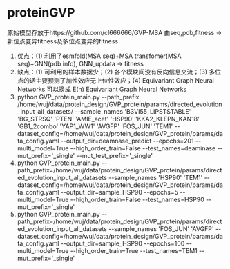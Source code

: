 # proteinGVP
原始模型存放于https://github.com/cl666666/GVP-MSA
由seq,pdb,fitness -> 新位点变异fitness及多位点变异的fitness
1. 优点：(1) 利用了esmfold(MSA seq)+MSA transfomer(MSA seq)+GNN(pdb info), GNN_updata -> fitness
2. 缺点：(1) 可利用的样本数据少；(2) 各个模块间没有反向信息交流；(3) 多位点的话主要预测了加性效应无上位性效应；(4)  Equivariant Graph Neural Networks 可以换成 E(n) Equivariant Graph Neural Networks
3. python GVP_protein_main.py --path_prefix /home/wuj/data/protein_design/GVP_protein/params/directed_evolution_input_all_datasets/ --sample_names 'B3VI55_LIPSTSTABLE' 'BG_STRSQ' 'PTEN' 'AMIE_acet' 'HSP90' 'KKA2_KLEPN_KAN18' 'GB1_2combo' 'YAP1_WW1' 'AVGFP' 'FOS_JUN' 'TEM1' --dataset_config=/home/wuj/data/protein_design/GVP_protein/params/data_config.yaml --output_dir=deamnase_predict --epochs=201 --multi_model=True --high_order_train=False --test_names=deaminase --mut_prefix='_single' --mut_test_prefix='_single'
4. python GVP_protein_main.py --path_prefix=/home/wuj/data/protein_design/GVP_protein/params/directed_evolution_input_all_datasets --sample_names 'HSP90' 'TEM1' --dataset_config=/home/wuj/data/protein_design/GVP_protein/params/data_config.yaml --output_dir=sample_HSP90 --epochs=5 --multi_model=True --high_order_train=False --test_names=HSP90 --mut_prefix='_single'
5. python GVP_protein_main.py --path_prefix=/home/wuj/data/protein_design/GVP_protein/params/directed_evolution_input_all_datasets --sample_names 'FOS_JUN' 'AVGFP' --dataset_config=/home/wuj/data/protein_design/GVP_protein/params/data_config.yaml --output_dir=sample_HSP90 --epochs=100 --multi_model=True --high_order_train=True --test_names=TEM1 --mut_prefix='_single'
